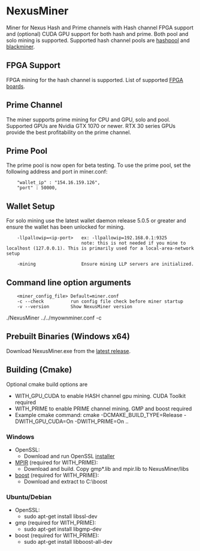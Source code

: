# NexusMiner

Miner for Nexus Hash and Prime channels with Hash channel FPGA support and (optional) CUDA GPU support for both hash and prime. Both pool and solo mining is supported. Supported hash channel pools are [hashpool](https://hashpool.com/coins/NXS) and [blackminer](https://pool.blackminer.com/).

## FPGA Support
FPGA mining for the hash channel is supported.  List of supported [FPGA boards](https://github.com/Nexusoft/NexusMiner/blob/master/docs/fpga_support.md). 

## Prime Channel
The miner supports prime mining for CPU and GPU, solo and pool.  Supported GPUs are Nvidia GTX 1070 or newer.  RTX 30 series GPUs provide the best profitability on the prime channel.

## Prime Pool
The prime pool is now open for beta testing.  To use the prime pool, set the following address and port in miner.conf:
```
    "wallet_ip" : "154.16.159.126",
    "port" : 50000,
```

## Wallet Setup

For solo mining use the latest wallet daemon release 5.0.5 or greater and ensure the wallet has been unlocked for mining.

```
    -llpallowip=<ip-port>   ex: -llpallowip=192.168.0.1:9325 
                            note: this is not needed if you mine to localhost (127.0.0.1). This is primarily used for a local-area-network setup

    -mining                 Ensure mining LLP servers are initialized.
```



## Command line option arguments
```
    <miner_config_file> Default=miner.conf
    -c --check          run config file check before miner startup
    -v --version        Show NexusMiner version
```

  ./NexusMiner ../../myownminer.conf -c
## Prebuilt Binaries (Windows x64)
Download NexusMiner.exe from the [latest release](https://github.com/Nexusoft/NexusMiner/releases). 

## Building (Cmake) 
Optional cmake build options are
* WITH_GPU_CUDA       to enable HASH channel gpu mining. CUDA Toolkit required
* WITH_PRIME          to enable PRIME channel mining. GMP and boost required
* Example cmake command: cmake -DCMAKE_BUILD_TYPE=Release -DWITH_GPU_CUDA=On -DWITH_PRIME=On ..

### Windows
* OpenSSL: 
    * Download and run OpenSSL [installer](https://slproweb.com/products/Win32OpenSSL.html)
* [MPIR](http://www.mpir.org/) (required for WITH_PRIME):
    * Download and build.  Copy gmp*.lib and mpir.lib to NexusMiner/libs
* [boost](https://www.boost.org/users/download/) (required for WITH_PRIME):
    * Download and extract to C:\boost
### Ubuntu/Debian
* OpenSSL:
    * sudo apt-get install libssl-dev
* gmp (required for WITH_PRIME):  
    * sudo apt-get install libgmp-dev
* boost (required for WITH_PRIME):
    * sudo apt-get install libboost-all-dev
